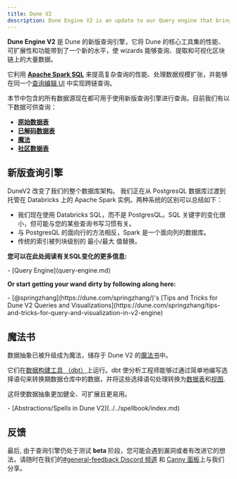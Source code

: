 ```yaml
---
title: Dune V2
description: Dune Engine V2 is an update to our Query engine that brings a new level of performance, scalability and functionality to the core tools that enable Wizards to query, extract, and visualize blockchain data.
---
```


**Dune Engine V2** 是 Dune 的新版查询引擎，它将 Dune 的核心工具集的性能、可扩展性和功能带到了一个新的水平，使 wizards 能够查询、提取和可视化区块链上的大量数据。

它利用 **[Apache Spark SQL](https://spark.apache.org/docs/latest/sql-programming-guide.html)** 来提高复杂查询的性能、处理数据规模扩张，并能够在同一个[查询编辑 UI](../../getting-started/queries/index.md) 中实现跨链查询。

本节中包含的所有数据源现在都可用于使用新版查询引擎进行查询。目前我们有以下数据可供查询：

- [**原始数据表**](../../reference/tables/v2/raw/index.md)
- [**已解码数据表**](../../reference/tables/decoded.md)
- [**魔法**](../../reference/tables/spells.md)
- [**社区数据表**](../../reference/tables/community.md)

## 新版查询引擎

DuneV2 改变了我们的整个数据库架构。 我们正在从 PostgresQL 数据库过渡到托管在 Databricks 上的 Apache Spark 实例。两种系统的区别可以总结如下：

* 我们现在使用 Databricks SQL，而不是 PostgresQL。SQL 关键字的变化很小，但可能与您的某些查询书写习惯有关。
* 与 PostgresQL 的面向行的方法相反，Spark 是一个面向列的数据库。
* 传统的索引被列块级别的 最小/最大 值替换。

**您可以在此处阅读有关SQL变化的更多信息:**

<div class="cards grid" markdown>
- [Query Engine](query-engine.md)
</div>

**Or start getting your wand dirty by following along here:**

<div class="cards grid" markdown>
- [@springzhang](https://dune.com/springzhang/)'s [Tips and Tricks for Dune V2 Queries and Visualizations](https://dune.com/springzhang/tips-and-tricks-for-query-and-visualization-in-v2-engine)
</div>
 

## 魔法书

数据抽象已被升级成为魔法，储存于 Dune V2 的[魔法书](../../spellbook/index.md)中。

它们在[数据构建工具 （dbt）](https://docs.getdbt.com/docs/introduction)上运行。dbt 使分析工程师能够过通过简单地编写选择语句来转换期数据仓库中的数据，并将这些选择语句处理转换为[数据表](https://docs.getdbt.com/terms/table)和[视图](https://docs.getdbt.com/terms/view).

这将使数据抽象更加健全、可扩展且更易用。

<div class="cards grid" markdown>
- [Abstractions/Spells in Dune V2](../../spellbook/index.md)
</div>

## 反馈

最后, 由于查询引擎仍处于测试 **beta** 阶段，您可能会遇到漏洞或者有改进它的想法，请随时在我们的[#general-feedback Discord 频道](https://discord.com/channels/757637422384283659/1012706316755664926) 和 [Canny 面板](https://dune.canny.io)上与我们分享。
